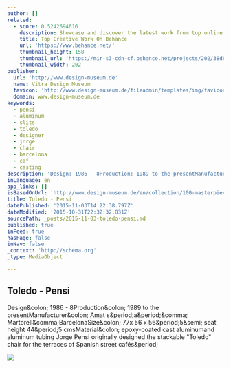```yaml
---
author: []
related:
  - score: 0.5242694616
    description: Showcase and discover the latest work from top online portfolios by creative professionals across industries.
    title: Top Creative Work On Behance
    url: 'https://www.behance.net/'
    thumbnail_height: 158
    thumbnail_url: 'https://mir-s3-cdn-cf.behance.net/projects/202/38d82226326517.55f6905fe3331.jpg'
    thumbnail_width: 202
publisher:
  url: 'http://www.design-museum.de'
  name: Vitra Design Museum
  favicon: 'http://www.design-museum.de/fileadmin/templates/img/favicon.ico'
  domain: www.design-museum.de
keywords:
  - pensi
  - aluminum
  - slits
  - toledo
  - designer
  - jorge
  - chair
  - barcelona
  - caf
  - casting
description: 'Design: 1986 - 8Production: 1989 to the presentManufacturer: Amat s.a., Martorell,BarcelonaSize: 77x 56 x 56.5; seat height 44.5 cmsMaterial: epoxy-coated cast aluminumand aluminum tubing Jorge Pensi originally designed the stackable "Toledo" chair for the terraces of Spanish street cafés.'
inLanguage: en
app_links: []
isBasedOnUrl: 'http://www.design-museum.de/en/collection/100-masterpieces/detailseiten/toledo-pensi.html'
title: Toledo - Pensi
datePublished: '2015-11-03T14:22:38.797Z'
dateModified: '2015-10-31T22:32:32.831Z'
sourcePath: _posts/2015-11-03-toledo-pensi.md
published: true
inFeed: true
hasPage: false
inNav: false
_context: 'http://schema.org'
_type: MediaObject

---
```

<article style=""><h1>Toledo - Pensi</h1><p>Design&amp;colon; 1986 - 8Production&amp;colon; 1989 to the presentManufacturer&amp;colon; Amat s&amp;period;a&amp;period;&amp;comma; Martorell&amp;comma;BarcelonaSize&amp;colon; 77x 56 x 56&amp;period;5&amp;semi; seat height 44&amp;period;5 cmsMaterial&amp;colon; epoxy-coated cast aluminumand aluminum tubing Jorge Pensi originally designed the stackable "Toledo" chair for the terraces of Spanish street cafés&amp;period;</p><img src="http://www.design-museum.de/fileadmin/_processed_/csm_Toledo_Pensi_01_98c7baf0fc.jpg" /></article>